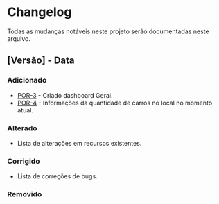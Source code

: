 # Changelog

Todas as mudanças notáveis neste projeto serão documentadas neste arquivo.

## [Versão] - Data

### Adicionado

* [POR-3](https://wilson-marutti.atlassian.net/browse/POR-3) - Criado dashboard Geral. 
* [POR-4](https://wilson-marutti.atlassian.net/browse/POR-4) - Informações da quantidade de carros no local no momento atual.

### Alterado
- Lista de alterações em recursos existentes.

### Corrigido

- Lista de correções de bugs.

### Removido
